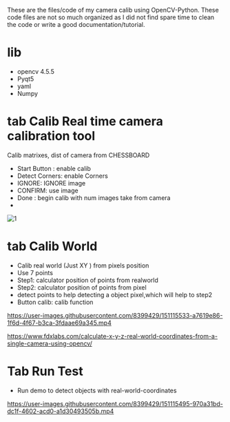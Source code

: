 These are the files/code of my camera calib using OpenCV-Python. These code files are not so much organized as I did not find spare time to clean the code or write a good documentation/tutorial.

# lib

- opencv 4.5.5
- Pyqt5
- yaml
- Numpy

# tab Calib Real time camera calibration tool

Calib matrixes, dist of camera from CHESSBOARD

- Start Button : enable calib
- Detect Corners: enable Corners
- IGNORE: IGNORE image
- CONFIRM: use image 
- Done : begin calib with num images take from camera
- 

![1](https://user-images.githubusercontent.com/8399429/151115641-098ccaf0-71aa-48af-b2de-05516ff4b569.png)

# tab Calib World 

- Calib real world (Just XY ) from  pixels position
- Use 7 points
- Step1: calculator position of points from realworld 
- Step2: calculator position of points from pixel
- detect points to help detecting a object pixel,which will help to step2
- Button calib: calib function


https://user-images.githubusercontent.com/8399429/151115533-a7619e86-1f6d-4f67-b3ca-3fdaae69a345.mp4



https://www.fdxlabs.com/calculate-x-y-z-real-world-coordinates-from-a-single-camera-using-opencv/

 
# Tab  Run Test

- Run demo to detect objects with real-world-coordinates

https://user-images.githubusercontent.com/8399429/151115495-970a31bd-dc1f-4602-acd0-a1d30493505b.mp4
